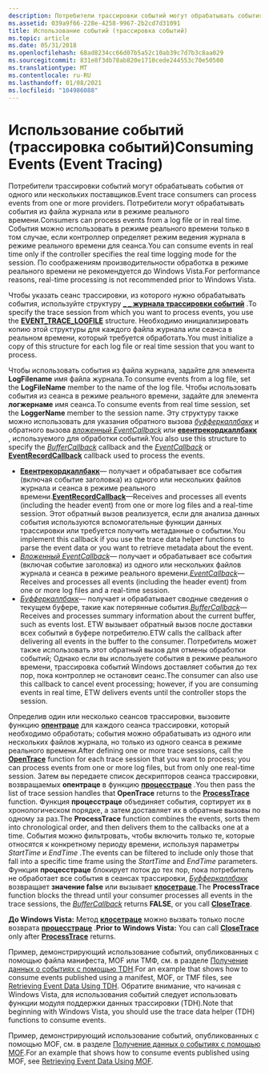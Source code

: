 ```yaml
---
description: Потребители трассировки событий могут обрабатывать события от одного или нескольких поставщиков.
ms.assetid: 039a9f66-228e-4258-9967-2b2cd7d31091
title: Использование событий (трассировка событий)
ms.topic: article
ms.date: 05/31/2018
ms.openlocfilehash: 68ad8234cc66d07b5a52c10ab39c7d7b3c8aa029
ms.sourcegitcommit: 831e8f3db78ab820e1710cede244553c70e50500
ms.translationtype: MT
ms.contentlocale: ru-RU
ms.lasthandoff: 01/08/2021
ms.locfileid: "104986088"
---
```

# <a name="consuming-events-event-tracing"></a><span data-ttu-id="49405-103">Использование событий (трассировка событий)</span><span class="sxs-lookup"><span data-stu-id="49405-103">Consuming Events (Event Tracing)</span></span>

<span data-ttu-id="49405-104">Потребители трассировки событий могут обрабатывать события от одного или нескольких поставщиков.</span><span class="sxs-lookup"><span data-stu-id="49405-104">Event trace consumers can process events from one or more providers.</span></span> <span data-ttu-id="49405-105">Потребители могут обрабатывать события из файла журнала или в режиме реального времени.</span><span class="sxs-lookup"><span data-stu-id="49405-105">Consumers can process events from a log file or in real time.</span></span> <span data-ttu-id="49405-106">События можно использовать в режиме реального времени только в том случае, если контроллер определяет режим ведения журнала в режиме реального времени для сеанса.</span><span class="sxs-lookup"><span data-stu-id="49405-106">You can consume events in real time only if the controller specifies the real time logging mode for the session.</span></span> <span data-ttu-id="49405-107">По соображениям производительности обработка в режиме реального времени не рекомендуется до Windows Vista.</span><span class="sxs-lookup"><span data-stu-id="49405-107">For performance reasons, real-time processing is not recommended prior to Windows Vista.</span></span>

<span data-ttu-id="49405-108">Чтобы указать сеанс трассировки, из которого нужно обрабатывать события, используйте структуру [**\_ \_ журнала трассировки событий**](/windows/win32/api/evntrace/ns-evntrace-event_trace_logfilea) .</span><span class="sxs-lookup"><span data-stu-id="49405-108">To specify the trace session from which you want to process events, you use the [**EVENT\_TRACE\_LOGFILE**](/windows/win32/api/evntrace/ns-evntrace-event_trace_logfilea) structure.</span></span> <span data-ttu-id="49405-109">Необходимо инициализировать копию этой структуры для каждого файла журнала или сеанса в реальном времени, который требуется обработать.</span><span class="sxs-lookup"><span data-stu-id="49405-109">You must initialize a copy of this structure for each log file or real time session that you want to process.</span></span>

<span data-ttu-id="49405-110">Чтобы использовать события из файла журнала, задайте для элемента **LogFilename** имя файла журнала.</span><span class="sxs-lookup"><span data-stu-id="49405-110">To consume events from a log file, set the **LogFileName** member to the name of the log file.</span></span> <span data-ttu-id="49405-111">Чтобы использовать события из сеанса в режиме реального времени, задайте для элемента **логжернаме** имя сеанса.</span><span class="sxs-lookup"><span data-stu-id="49405-111">To consume events from real time session, set the **LoggerName** member to the session name.</span></span> <span data-ttu-id="49405-112">Эту структуру также можно использовать для указания обратного вызова [*буфферкаллбакк*](/windows/win32/api/evntrace/nc-evntrace-pevent_trace_buffer_callbacka) и обратного вызова [*вложенный EventCallback*](/windows/win32/api/evntrace/nc-evntrace-pevent_callback) или [**евентрекордкаллбакк**](/windows/win32/api/evntrace/nc-evntrace-pevent_record_callback) , используемого для обработки событий.</span><span class="sxs-lookup"><span data-stu-id="49405-112">You also use this structure to specify the [*BufferCallback*](/windows/win32/api/evntrace/nc-evntrace-pevent_trace_buffer_callbacka) callback and the [*EventCallback*](/windows/win32/api/evntrace/nc-evntrace-pevent_callback) or [**EventRecordCallback**](/windows/win32/api/evntrace/nc-evntrace-pevent_record_callback) callback used to process the events.</span></span>

-   <span data-ttu-id="49405-113">[**Евентрекордкаллбакк**](/windows/win32/api/evntrace/nc-evntrace-pevent_record_callback)— получает и обрабатывает все события (включая событие заголовка) из одного или нескольких файлов журнала и сеанса в режиме реального времени.</span><span class="sxs-lookup"><span data-stu-id="49405-113">[**EventRecordCallback**](/windows/win32/api/evntrace/nc-evntrace-pevent_record_callback)—Receives and processes all events (including the header event) from one or more log files and a real-time session.</span></span> <span data-ttu-id="49405-114">Этот обратный вызов реализуется, если для анализа данных события используются вспомогательные функции данных трассировки или требуется получить метаданные о событии.</span><span class="sxs-lookup"><span data-stu-id="49405-114">You implement this callback if you use the trace data helper functions to parse the event data or you want to retrieve metadata about the event.</span></span>
-   <span data-ttu-id="49405-115">[*Вложенный EventCallback*](/windows/win32/api/evntrace/nc-evntrace-pevent_callback)— получает и обрабатывает все события (включая событие заголовка) из одного или нескольких файлов журнала и сеанса в режиме реального времени.</span><span class="sxs-lookup"><span data-stu-id="49405-115">[*EventCallback*](/windows/win32/api/evntrace/nc-evntrace-pevent_callback)—Receives and processes all events (including the header event) from one or more log files and a real-time session.</span></span>
-   <span data-ttu-id="49405-116">[*Буфферкаллбакк*](/windows/win32/api/evntrace/nc-evntrace-pevent_trace_buffer_callbacka)— получает и обрабатывает сводные сведения о текущем буфере, такие как потерянные события.</span><span class="sxs-lookup"><span data-stu-id="49405-116">[*BufferCallback*](/windows/win32/api/evntrace/nc-evntrace-pevent_trace_buffer_callbacka)—Receives and processes summary information about the current buffer, such as events lost.</span></span> <span data-ttu-id="49405-117">ETW вызывает обратный вызов после доставки всех событий в буфере потребителю.</span><span class="sxs-lookup"><span data-stu-id="49405-117">ETW calls the callback after delivering all events in the buffer to the consumer.</span></span> <span data-ttu-id="49405-118">Потребитель может также использовать этот обратный вызов для отмены обработки событий; Однако если вы используете события в режиме реального времени, трассировка событий Windows доставляет события до тех пор, пока контроллер не остановит сеанс.</span><span class="sxs-lookup"><span data-stu-id="49405-118">The consumer can also use this callback to cancel event processing; however, if you are consuming events in real time, ETW delivers events until the controller stops the session.</span></span>

<span data-ttu-id="49405-119">Определив один или несколько сеансов трассировки, вызовите функцию [**опентраце**](/windows/win32/api/evntrace/nf-evntrace-opentracea) для каждого сеанса трассировки, который необходимо обработать; события можно обрабатывать из одного или нескольких файлов журнала, но только из одного сеанса в режиме реального времени.</span><span class="sxs-lookup"><span data-stu-id="49405-119">After defining one or more trace sessions, call the [**OpenTrace**](/windows/win32/api/evntrace/nf-evntrace-opentracea) function for each trace session that you want to process; you can process events from one or more log files, but from only one real-time session.</span></span> <span data-ttu-id="49405-120">Затем вы передаете список дескрипторов сеанса трассировки, возвращаемых **опентраце** в функцию [**процесстраце**](/windows/win32/api/evntrace/nf-evntrace-processtrace) .</span><span class="sxs-lookup"><span data-stu-id="49405-120">You then pass the list of trace session handles that **OpenTrace** returns to the [**ProcessTrace**](/windows/win32/api/evntrace/nf-evntrace-processtrace) function.</span></span> <span data-ttu-id="49405-121">Функция **процесстраце** объединяет события, сортирует их в хронологическом порядке, а затем доставляет их в обратные вызовы по одному за раз.</span><span class="sxs-lookup"><span data-stu-id="49405-121">The **ProcessTrace** function combines the events, sorts them into chronological order, and then delivers them to the callbacks one at a time.</span></span> <span data-ttu-id="49405-122">События можно фильтровать, чтобы включить только те, которые относятся к конкретному периоду времени, используя параметры *StartTime* и *EndTime* .</span><span class="sxs-lookup"><span data-stu-id="49405-122">The events can be filtered to include only those that fall into a specific time frame using the *StartTime* and *EndTime* parameters.</span></span> <span data-ttu-id="49405-123">Функция **процесстраце** блокирует поток до тех пор, пока потребитель не обработает все события в сеансах трассировки, [*Буфферкаллбакк*](/windows/win32/api/evntrace/nc-evntrace-pevent_trace_buffer_callbacka) возвращает **значение false** или вызывает [**клосетраце**](/windows/win32/api/evntrace/nf-evntrace-closetrace).</span><span class="sxs-lookup"><span data-stu-id="49405-123">The **ProcessTrace** function blocks the thread until your consumer processes all events in the trace sessions, the [*BufferCallback*](/windows/win32/api/evntrace/nc-evntrace-pevent_trace_buffer_callbacka) returns **FALSE**, or you call [**CloseTrace**](/windows/win32/api/evntrace/nf-evntrace-closetrace).</span></span>

<span data-ttu-id="49405-124">**До Windows Vista:** Метод [**клосетраце**](/windows/win32/api/evntrace/nf-evntrace-closetrace) можно вызвать только после возврата [**процесстраце**](/windows/win32/api/evntrace/nf-evntrace-processtrace) .</span><span class="sxs-lookup"><span data-stu-id="49405-124">**Prior to Windows Vista:** You can call [**CloseTrace**](/windows/win32/api/evntrace/nf-evntrace-closetrace) only after [**ProcessTrace**](/windows/win32/api/evntrace/nf-evntrace-processtrace) returns.</span></span>

<span data-ttu-id="49405-125">Пример, демонстрирующий использование событий, опубликованных с помощью файла манифеста, MOF или ТМФ, см. в разделе [Получение данных о событиях с помощью TDH](retrieving-event-data-using-tdh.md).</span><span class="sxs-lookup"><span data-stu-id="49405-125">For an example that shows how to consume events published using a manifest, MOF, or TMF files, see [Retrieving Event Data Using TDH](retrieving-event-data-using-tdh.md).</span></span> <span data-ttu-id="49405-126">Обратите внимание, что начиная с Windows Vista, для использования событий следует использовать функции модуля поддержки данных трассировки (TDH).</span><span class="sxs-lookup"><span data-stu-id="49405-126">Note that beginning with Windows Vista, you should use the trace data helper (TDH) functions to consume events.</span></span>

<span data-ttu-id="49405-127">Пример, демонстрирующий использование событий, опубликованных с помощью MOF, см. в разделе [Получение данных о событиях с помощью MOF](retrieving-event-data-using-mof.md).</span><span class="sxs-lookup"><span data-stu-id="49405-127">For an example that shows how to consume events published using MOF, see [Retrieving Event Data Using MOF](retrieving-event-data-using-mof.md).</span></span>

 

 
